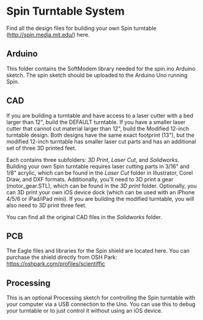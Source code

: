 # Spin Turntable System

Find all the design files for building your own Spin turntable (http://spin.media.mit.edu/) here.

## Arduino

This folder contains the SoftModem library needed for the spin.ino Arduino sketch.  The spin sketch should be uploaded to the Arduino Uno running Spin.

## CAD

If you are building a turntable and have access to a laser cutter with a bed larger than 12", build the DEFAULT turntable.  If you have a smaller laser cutter that cannot cut material larger than 12", build the Modified 12-inch turntable design.  Both designs have the same exact footprint (13"), but the modified 12-inch turntable has smaller laser cut parts and has an additional set of three 3D printed feet.

Each contains three subfolders: _3D Print_, _Laser Cut_, and _Solidworks_.  Building your own Spin turntable requires laser cutting parts in 3/16" and 1/8" acrylic, which can be found in the _Laser Cut_ folder in Illustrator, Corel Draw, and DXF formats.  Additionally, you'll need to 3D print a gear (motor_gear.STL), which can be found in the _3D print_ folder.  Optionally, you can 3D print your own iOS device dock (which can be used with an iPhone 4/5/6 or iPad/iPad mini).  If you are building the modified turntable, you will also need to 3D print three feet.  

You can find all the original CAD files in the _Solidworks_ folder.

## PCB

The Eagle files and libraries for the Spin shield are located here.  You can purchase the shield directly from OSH Park: https://oshpark.com/profiles/scientiffic

## Processing

This is an optional Processing sketch for controlling the Spin turntable with your computer via a USB connection to the Uno.  You can use this to debug your turntable or to just control it without using an iOS device.
